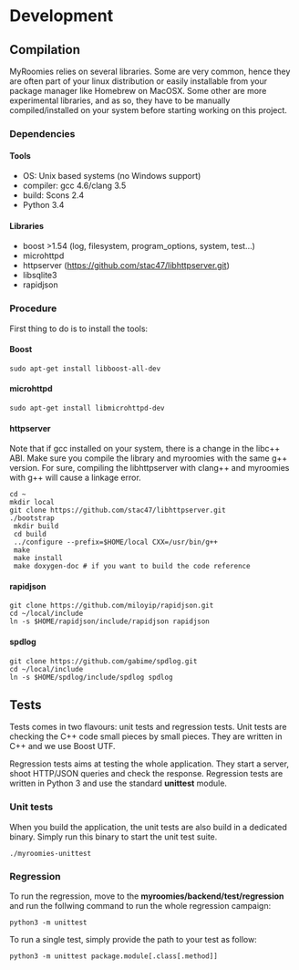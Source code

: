 # Development

## Compilation
MyRoomies relies on several libraries. Some are very common, hence they are
often part of your linux distribution or easily installable from your package
manager like Homebrew on MacOSX. Some other are more experimental libraries,
and as so, they have to be manually compiled/installed on your system before
starting working on this project.

### Dependencies
#### Tools

* OS: Unix based systems (no Windows support)
* compiler: gcc 4.6/clang 3.5
* build: Scons 2.4
* Python 3.4

#### Libraries

* boost >1.54 (log, filesystem, program_options, system, test...)
* microhttpd
* httpserver (https://github.com/stac47/libhttpserver.git)
* libsqlite3
* rapidjson

### Procedure

First thing to do is to install the tools:

#### Boost

    sudo apt-get install libboost-all-dev

#### microhttpd

    sudo apt-get install libmicrohttpd-dev

#### httpserver

Note that if gcc installed on your system, there is a change in the libc++ ABI.
Make sure you compile the library and myroomies with the same g++ version. For
sure, compiling the libhttpserver with clang++ and myroomies with g++ will
cause a linkage error.

    cd ~
    mkdir local
    git clone https://github.com/stac47/libhttpserver.git
    ./bootstrap
     mkdir build
     cd build
     ../configure --prefix=$HOME/local CXX=/usr/bin/g++
     make
     make install
     make doxygen-doc # if you want to build the code reference

#### rapidjson

    git clone https://github.com/miloyip/rapidjson.git
    cd ~/local/include
    ln -s $HOME/rapidjson/include/rapidjson rapidjson

#### spdlog

    git clone https://github.com/gabime/spdlog.git
    cd ~/local/include
    ln -s $HOME/spdlog/include/spdlog spdlog

## Tests

Tests comes in two flavours: unit tests and regression tests. Unit tests are
checking the C++ code small pieces by small pieces. They are written in C++ and
we use Boost UTF.

Regression tests aims at testing the whole application. They start a server,
shoot HTTP/JSON queries and check the response. Regression tests are written in
Python 3 and use the standard __unittest__ module.

### Unit tests

When you build the application, the unit tests are also build in a dedicated
binary. Simply run this binary to start the unit test suite.

    ./myroomies-unittest

### Regression

To run the regression, move to the __myroomies/backend/test/regression__ and
run the follwing command to run the whole regression campaign:

    python3 -m unittest

To run a single test, simply provide the path to your test as follow:

    python3 -m unittest package.module[.class[.method]]
